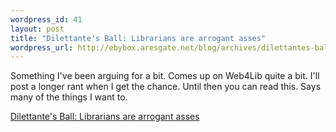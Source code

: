 ```yaml
--- 
wordpress_id: 41
layout: post
title: "Dilettante's Ball: Librarians are arrogant asses"
wordpress_url: http://ebybox.aresgate.net/blog/archives/dilettantes-ball-librarians-are-arrogant-asses/
---
```

Something I've been arguing for a bit. Comes up on Web4Lib quite a bit. I'll post a longer rant when I get the chance. Until then you can read this. Says many of the things I want to.

<a href="http://dilettantes.blogspot.com/2005/08/librarians-are-arrogant-asses.html">Dilettante's Ball: Librarians are arrogant asses</a>
